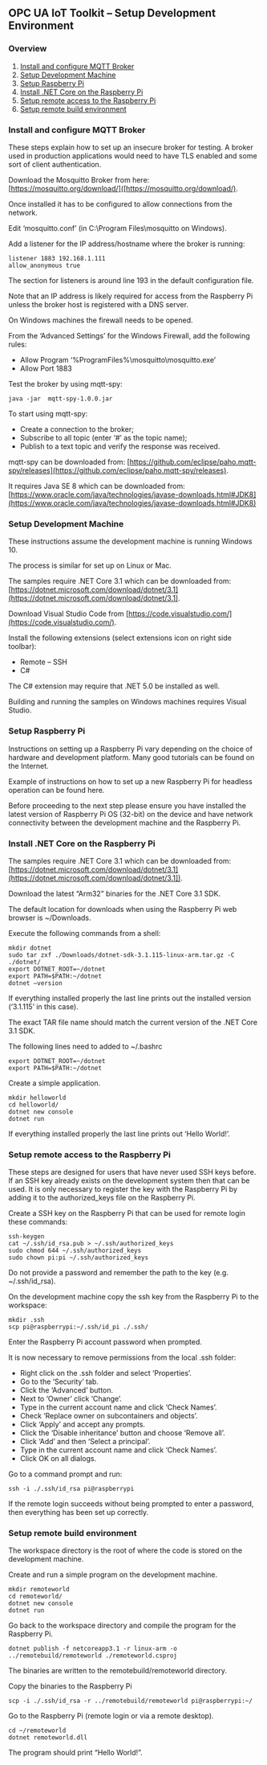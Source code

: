 ﻿## OPC UA IoT Toolkit – Setup Development Environment
### Overview

1. [Install and configure MQTT Broker](#1)
2. [Setup Development Machine](#2)
3. [Setup Raspberry Pi](#3)
4. [Install .NET Core on the Raspberry Pi](#4)
5. [Setup remote access to the Raspberry Pi](#5)
6. [Setup remote build environment](#6)

### <a name='1'>Install and configure MQTT Broker</a>
These steps explain how to set up an insecure broker for testing. A broker used in production applications would need to have TLS enabled and some sort of client authentication. 

Download the Mosquitto Broker from here: [https://mosquitto.org/download/]([https://mosquitto.org/download/). 

Once installed it has to be configured to allow connections from the network. 

Edit ‘mosquitto.conf’ (in C:\Program Files\mosquitto on Windows). 

Add a listener for the IP address/hostname where the broker is running:
```
listener 1883 192.168.1.111
allow_anonymous true
```
The section for listeners is around line 193 in the default configuration file. 

Note that an IP address is likely required for access from the Raspberry Pi unless the broker host is registered with a DNS server. 

On Windows machines the firewall needs to be opened. 

From the ‘Advanced Settings’ for the Windows Firewall, add the following rules: 
* Allow Program ‘%ProgramFiles%\mosquitto\mosquitto.exe’
* Allow Port 1883 

Test the broker by using mqtt-spy:
```
java -jar  mqtt-spy-1.0.0.jar
```

To start using mqtt-spy:
* Create a connection to the broker; 
* Subscribe to all topic (enter ‘#’ as the topic name); 
* Publish to a text topic and verify the response was received. 

mqtt-spy can be downloaded from: [https://github.com/eclipse/paho.mqtt-spy/releases](https://github.com/eclipse/paho.mqtt-spy/releases). 

It requires Java SE 8 which can be downloaded from: [https://www.oracle.com/java/technologies/javase-downloads.html#JDK8](https://www.oracle.com/java/technologies/javase-downloads.html#JDK8) 

### <a name='2'>Setup Development Machine</a>
These instructions assume the development machine is running Windows 10. 

The process is similar for set up on Linux or Mac. 

The samples require .NET Core 3.1 which can be downloaded from: [https://dotnet.microsoft.com/download/dotnet/3.1](https://dotnet.microsoft.com/download/dotnet/3.1). 

Download Visual Studio Code from [https://code.visualstudio.com/](https://code.visualstudio.com/).  

Install the following extensions (select extensions icon on right side toolbar): 
* Remote – SSH
* C#

The C# extension may require that .NET 5.0 be installed as well. 

Building and running the samples on Windows machines requires Visual Studio. 

### <a name='3'>Setup Raspberry Pi</a>
Instructions on setting up a Raspberry Pi vary depending on the choice of hardware and development platform. Many good tutorials can be found on the Internet. 

Example of instructions on how to set up a new Raspberry Pi for headless operation can be found here. 

Before proceeding to the next step please ensure you have installed the latest version of Raspberry Pi OS (32-bit) on the device and have network connectivity between the development machine and the Raspberry Pi. 

### <a name='4'>Install .NET Core on the Raspberry Pi</a> 
The samples require .NET Core 3.1 which can be downloaded from: [https://dotnet.microsoft.com/download/dotnet/3.1](https://dotnet.microsoft.com/download/dotnet/3.1]). 

Download the latest “Arm32” binaries for the .NET Core 3.1 SDK. 

The default location for downloads when using the Raspberry Pi web browser is ~/Downloads. 

Execute the following commands from a shell: 
```
mkdir dotnet
sudo tar zxf ./Downloads/dotnet-sdk-3.1.115-linux-arm.tar.gz -C ./dotnet/
export DOTNET_ROOT=~/dotnet
export PATH=$PATH:~/dotnet
dotnet –version
```
If everything installed properly the last line prints out the installed version (‘3.1.115’ in this case). 

The exact TAR file name should match the current version of the .NET Core 3.1 SDK. 

The following lines need to added to ~/.bashrc 
```
export DOTNET_ROOT=~/dotnet
export PATH=$PATH:~/dotnet
```

Create a simple application. 
```
mkdir helloworld
cd helloworld/
dotnet new console
dotnet run
```
If everything installed properly the last line prints out ‘Hello World!’. 

### <a name='5'>Setup remote access to the Raspberry Pi</a>
These steps are designed for users that have never used SSH keys before. 
If an SSH key already exists on the development system then that can be used. It is only necessary to register the key with the Raspberry Pi by adding it to the authorized_keys file on the Raspberry Pi. 

Create a SSH key on the Raspberry Pi that can be used for remote login these commands: 
```
ssh-keygen
cat ~/.ssh/id_rsa.pub > ~/.ssh/authorized_keys
sudo chmod 644 ~/.ssh/authorized_keys
sudo chown pi:pi ~/.ssh/authorized_keys
```
Do not provide a password and remember the path to the key (e.g. ~/.ssh/id_rsa). 

On the development machine copy the ssh key from the Raspberry Pi to the workspace: 
```
mkdir .ssh
scp pi@raspberrypi:~/.ssh/id_pi ./.ssh/
```

Enter the Raspberry Pi account password when prompted. 

It is now necessary to remove permissions from the local .ssh folder: 
* Right click on the .ssh folder and select ‘Properties’.
* Go to the ‘Security’ tab.
* Click the ‘Advanced’ button.
* Next to ‘Owner’ click ‘Change’.
* Type in the current account name and click ‘Check Names’.
* Check ‘Replace owner on subcontainers and objects’.
* Click ‘Apply’ and accept any prompts.
* Click the ‘Disable inheritance’ button and choose ‘Remove all’.
* Click ‘Add’ and then ‘Select a principal’.
* Type in the current account name and click ‘Check Names’.
* Click OK on all dialogs.

Go to a command prompt and run: 
```
ssh -i ./.ssh/id_rsa pi@raspberrypi
```

If the remote login succeeds without being prompted to enter a password, then everything has been set up correctly. 

### <a name='6'>Setup remote build environment</a>
The workspace directory is the root of where the code is stored on the development machine. 

Create and run a simple program on the development machine. 
```
mkdir remoteworld
cd remoteworld/
dotnet new console
dotnet run
```
Go back to the workspace directory and compile the program for the Raspberry Pi. 
```
dotnet publish -f netcoreapp3.1 -r linux-arm -o ../remotebuild/remoteworld ./remoteworld.csproj
```

The binaries are written to the remotebuild/remoteworld directory. 

Copy the binaries to the Raspberry Pi 
```
scp -i ./.ssh/id_rsa -r ../remotebuild/remoteworld pi@raspberrypi:~/
```
Go to the Raspberry Pi (remote login or via a remote desktop). 
```
cd ~/remoteworld
dotnet remoteworld.dll
```
The program should print “Hello World!”. 

